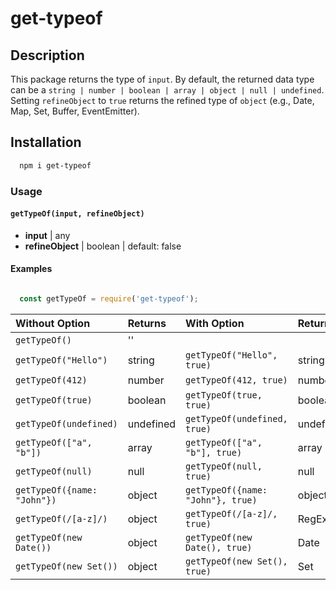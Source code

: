 # get-typeof

## Description

This package returns the type of `input`. By default, the returned data type can be a `string | number | boolean | array | object | null | undefined`. Setting `refineObject` to `true` returns the refined type of `object` (e.g., Date, Map, Set, Buffer, EventEmitter).

## Installation
```sh
  npm i get-typeof
```

### Usage

#### `getTypeOf(input, refineObject)`

  - **input** | any
  - **refineObject** | boolean | default: false

#### Examples

```js

  const getTypeOf = require('get-typeof');

```

| Without Option | Returns |  With Option | Returns |
| :--------------|:--------|:-------------|:--------|
| `getTypeOf()`| ''        |              |         |
| `getTypeOf("Hello")` | string | `getTypeOf("Hello", true)`| string |
| `getTypeOf(412)` | number | `getTypeOf(412, true)` | number |
| `getTypeOf(true)` | boolean |  `getTypeOf(true, true)` | boolean |
| `getTypeOf(undefined)` | undefined | `getTypeOf(undefined, true)`| undefined |
| `getTypeOf(["a", "b"])` | array | `getTypeOf(["a", "b"], true)`| array |
| `getTypeOf(null)` | null | `getTypeOf(null, true)` | null |
| `getTypeOf({name: "John"})` | object | `getTypeOf({name: "John"}, true)` | object |
| `getTypeOf(/[a-z]/)` | object | `getTypeOf(/[a-z]/, true)` | RegExp |
| `getTypeOf(new Date())` | object | `getTypeOf(new Date(), true)` | Date |
| `getTypeOf(new Set())` | object | `getTypeOf(new Set(), true)` | Set |



